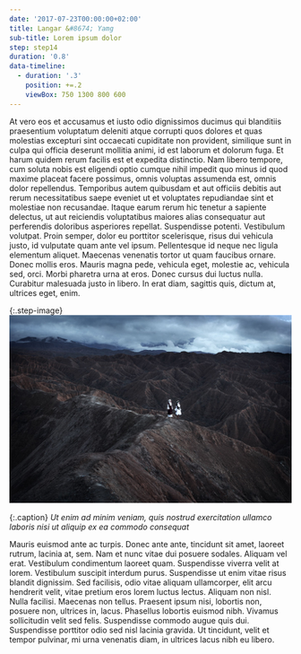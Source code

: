 ```yaml
---
date: '2017-07-23T00:00:00+02:00'
title: Langar &#8674; Yamg
sub-title: Lorem ipsum dolor
step: step14
duration: '0.8'
data-timeline:
  - duration: '.3'
    position: +=.2
    viewBox: 750 1300 800 600
---
```


At vero eos et accusamus et iusto odio dignissimos ducimus qui blanditiis praesentium voluptatum deleniti atque corrupti quos dolores et quas molestias excepturi sint occaecati cupiditate non provident, similique sunt in culpa qui officia deserunt mollitia animi, id est laborum et dolorum fuga. Et harum quidem rerum facilis est et expedita distinctio. Nam libero tempore, cum soluta nobis est eligendi optio cumque nihil impedit quo minus id quod maxime placeat facere possimus, omnis voluptas assumenda est, omnis dolor repellendus. Temporibus autem quibusdam et aut officiis debitis aut rerum necessitatibus saepe eveniet ut et voluptates repudiandae sint et molestiae non recusandae. Itaque earum rerum hic tenetur a sapiente delectus, ut aut reiciendis voluptatibus maiores alias consequatur aut perferendis doloribus asperiores repellat.
Suspendisse potenti. Vestibulum volutpat. Proin semper, dolor eu porttitor scelerisque, risus dui vehicula justo, id vulputate quam ante vel ipsum. Pellentesque id neque nec ligula elementum aliquet. Maecenas venenatis tortor ut quam faucibus ornare. Donec mollis eros. Mauris magna pede, vehicula eget, molestie ac, vehicula sed, orci. Morbi pharetra urna at eros. Donec cursus dui luctus nulla. Curabitur malesuada justo in libero. In erat diam, sagittis quis, dictum at, ultrices eget, enim.

{:.step-image}
[![](/assets/img/uploads/kirghyzstan.jpeg)](/assets/img/uploads/kirghyzstan.jpeg 'kirghyzstan')

{:.caption}
*Ut enim ad minim veniam, quis nostrud exercitation ullamco laboris nisi ut aliquip ex ea commodo consequat*

Mauris euismod ante ac turpis. Donec ante ante, tincidunt sit amet, laoreet rutrum, lacinia at, sem. Nam et nunc vitae dui posuere sodales. Aliquam vel erat. Vestibulum condimentum laoreet quam. Suspendisse viverra velit at lorem. Vestibulum suscipit interdum purus. Suspendisse ut enim vitae risus blandit dignissim. Sed facilisis, odio vitae aliquam ullamcorper, elit arcu hendrerit velit, vitae pretium eros lorem luctus lectus. Aliquam non nisl. Nulla facilisi. Maecenas non tellus. Praesent ipsum nisi, lobortis non, posuere non, ultrices in, lacus. Phasellus lobortis euismod nibh. Vivamus sollicitudin velit sed felis. Suspendisse commodo augue quis dui. Suspendisse porttitor odio sed nisl lacinia gravida. Ut tincidunt, velit et tempor pulvinar, mi urna venenatis diam, in ultrices lacus nibh eu libero.
